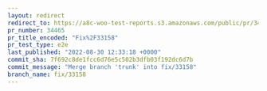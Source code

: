 ```yaml
---
layout: redirect
redirect_to: https://a8c-woo-test-reports.s3.amazonaws.com/public/pr/34465/e2e/index.html
pr_number: 34465
pr_title_encoded: "Fix%2F33158"
pr_test_type: e2e
last_published: "2022-08-30 12:33:18 +0000"
commit_sha: 7f692c8de1fcc6d76e5c502b3dfb03f192dc6d7b
commit_message: "Merge branch 'trunk' into fix/33158"
branch_name: fix/33158
---
```


